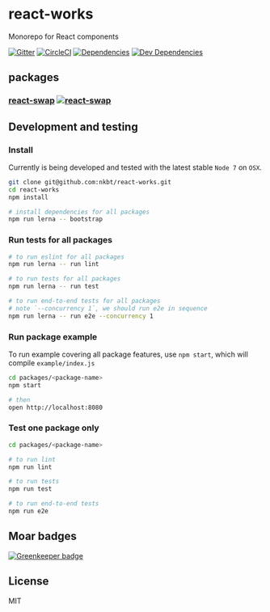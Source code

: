 # react-works 

Monorepo for React components

[![Gitter](https://img.shields.io/gitter/room/nkbt/help.svg?style=flat-square)](https://gitter.im/nkbt/help)
[![CircleCI](https://img.shields.io/circleci/project/nkbt/react-works/master.svg?style=flat-square)](https://circleci.com/gh/nkbt/react-works/tree/master)
[![Dependencies](https://img.shields.io/david/nkbt/react-works.svg?style=flat-square)](https://david-dm.org/nkbt/react-works)
[![Dev Dependencies](https://img.shields.io/david/dev/nkbt/react-works.svg?style=flat-square)](https://david-dm.org/nkbt/react-works#info=devDependencies)


## packages

### [react-swap](./packages/swap) [![react-swap](https://img.shields.io/npm/v/react-swap.svg?style=flat-square)](https://www.npmjs.com/package/react-swap)


## Development and testing

### Install

Currently is being developed and tested with the latest stable `Node 7` on `OSX`.

```sh
git clone git@github.com:nkbt/react-works.git
cd react-works
npm install

# install dependencies for all packages
npm run lerna -- bootstrap
```

### Run tests for all packages

```bash
# to run eslint for all packages
npm run lerna -- run lint

# to run tests for all packages
npm run lerna -- run test

# to run end-to-end tests for all packages
# note `--concurrency 1`, we should run e2e in sequence
npm run lerna -- run e2e --concurrency 1
```

### Run package example

To run example covering all package features, use `npm start`, which will compile `example/index.js`

```sh
cd packages/<package-name>
npm start

# then
open http://localhost:8080
```

### Test one package only

```sh
cd packages/<package-name>

# to run lint
npm run lint

# to run tests
npm run test

# to run end-to-end tests
npm run e2e
```


## Moar badges

[![Greenkeeper badge](https://badges.greenkeeper.io/nkbt/react-works.svg)](https://greenkeeper.io/)


## License

MIT
